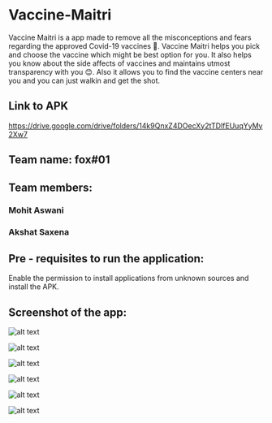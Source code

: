 # Vaccine-Maitri

Vaccine Maitri is a app made to remove all the misconceptions and fears regarding the approved Covid-19 vaccines 💉. 
Vaccine Maitri helps you pick and choose the vaccine which might be best option for you. It also helps you know about the side affects of vaccines and maintains 
utmost transparency with you 😊. Also it allows you to find the vaccine centers near you and you can just walkin and get the shot.

## Link to APK
https://drive.google.com/drive/folders/14k9QnxZ4DOecXy2tTDlfEUuqYyMy2Xw7

## Team name: fox#01

## Team members:
### Mohit Aswani
### Akshat Saxena

## Pre - requisites to run the application:
Enable the permission to install applications from unknown sources and install the APK.

## Screenshot of the app:

![alt text](https://github.com/MohitAswani/Vaccine-Maitri/blob/master/Screenshots/1.jpeg)

![alt text](https://github.com/MohitAswani/Vaccine-Maitri/blob/master/Screenshots/2.jpeg)

![alt text](https://github.com/MohitAswani/Vaccine-Maitri/blob/master/Screenshots/3.jpeg)

![alt text](https://github.com/MohitAswani/Vaccine-Maitri/blob/master/Screenshots/4.jpeg)

![alt text](https://github.com/MohitAswani/Vaccine-Maitri/blob/master/Screenshots/5.jpeg)

![alt text](https://github.com/MohitAswani/Vaccine-Maitri/blob/master/Screenshots/6.jpeg)
